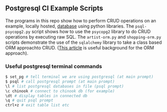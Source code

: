 ## Postgresql CI Example Scripts
The programs in this repo show how to perform CRUD operations
on an example, locally hosted, [database](https://github.com/lerocha/chinook-database) using python libraries. The `psql-psycopg2.py` script shows how to use the `psycopg2` library to do CRUD operations by executing raw SQL. The `artist-orm.py` and `shopping-orm.py` scripts demonstrate the use of the `sqlalchemy` library to take a class based ORM approachto CRUD. ([This article](https://vegibit.com/interacting-with-a-database-using-sqlalchemy-crud-operations/) is useful background for the ORM approach).
### Useful postgresql terminal commands
```bash
$ set_pg # tell terminal we are using postgresql (at main prompt)
$ psql # call postgresql prompt (at main prompt)
\l # list postgresql databases in file (psql prompt)
\c chinook # connect to chinook db (for example)
\dt # display tables in connected db
\q # quit psql prompt
ctrl+z # exit table list etc
```
